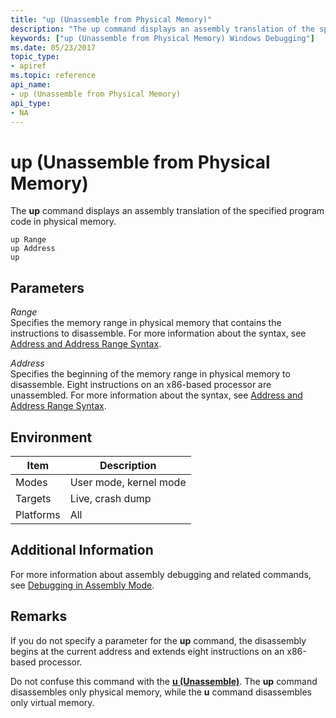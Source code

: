 ```yaml
---
title: "up (Unassemble from Physical Memory)"
description: "The up command displays an assembly translation of the specified program code in physical memory."
keywords: ["up (Unassemble from Physical Memory) Windows Debugging"]
ms.date: 05/23/2017
topic_type:
- apiref
ms.topic: reference
api_name:
- up (Unassemble from Physical Memory)
api_type:
- NA
---
```


# up (Unassemble from Physical Memory)


The **up** command displays an assembly translation of the specified program code in physical memory.

```dbgcmd
up Range 
up Address 
up 
```

## <span id="ddk_cmd_unassemble_dbg"></span><span id="DDK_CMD_UNASSEMBLE_DBG"></span>Parameters


<span id="_______Range______"></span><span id="_______range______"></span><span id="_______RANGE______"></span> *Range*   
Specifies the memory range in physical memory that contains the instructions to disassemble. For more information about the syntax, see [Address and Address Range Syntax](address-and-address-range-syntax.md).

<span id="_______Address______"></span><span id="_______address______"></span><span id="_______ADDRESS______"></span> *Address*   
Specifies the beginning of the memory range in physical memory to disassemble. Eight instructions on an x86-based processor are unassembled. For more information about the syntax, see [Address and Address Range Syntax](address-and-address-range-syntax.md).

## Environment

|  Item  | Description          |
|--------|----------------------|
|Modes   |User mode, kernel mode|
|Targets |Live, crash dump      |
|Platforms|All                  |

 

## Additional Information

For more information about assembly debugging and related commands, see [Debugging in Assembly Mode](../debugger/debugging-in-assembly-mode.md).

## Remarks

If you do not specify a parameter for the **up** command, the disassembly begins at the current address and extends eight instructions on an x86-based processor.

Do not confuse this command with the [**u (Unassemble)**](u--unassemble-.md). The **up** command disassembles only physical memory, while the **u** command disassembles only virtual memory.

